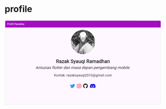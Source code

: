 # profile
![profile](https://raw.githubusercontent.com/RazxSR/ujian_praktikum/refs/heads/main/gambar/output.png?token=GHSAT0AAAAAADGNTQYZOGQOUT2OXGF7L5LM2DAEURA)
